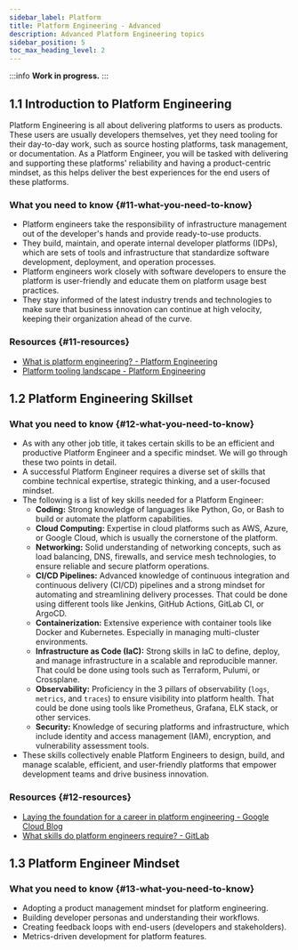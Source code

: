 ```yaml
---
sidebar_label: Platform
title: Platform Engineering - Advanced
description: Advanced Platform Engineering topics
sidebar_position: 5
toc_max_heading_level: 2
---
```


:::info
**Work in progress.**
:::

## 1.1 Introduction to Platform Engineering

Platform Engineering is all about delivering platforms to users as products.
These users are usually developers themselves, yet they need tooling for their day-to-day work, such as source hosting platforms, task management, or documentation.
As a Platform Engineer, you will be tasked with delivering and supporting these platforms' reliability and having a product-centric mindset, as this helps deliver the best experiences for the end users of these platforms.

### What you need to know {#11-what-you-need-to-know}

- Platform engineers take the responsibility of infrastructure management out of the developer's hands and provide ready-to-use products.
- They build, maintain, and operate internal developer platforms (IDPs), which are sets of tools and infrastructure that standardize software development, deployment, and operation processes.
- Platform engineers work closely with software developers to ensure the platform is user-friendly and educate them on platform usage best practices.
- They stay informed of the latest industry trends and technologies to make sure that business innovation can continue at high velocity, keeping their organization ahead of the curve.

### Resources {#11-resources}

- [What is platform engineering? - Platform Engineering](https://platformengineering.org/blog/what-is-platform-engineering)
- [Platform tooling landscape - Platform Engineering](https://platformengineering.org/platform-tooling)

## 1.2 Platform Engineering Skillset

### What you need to know {#12-what-you-need-to-know}

- As with any other job title, it takes certain skills to be an efficient and productive Platform Engineer and a specific mindset. We will go through these two points in detail.
- A successful Platform Engineer requires a diverse set of skills that combine technical expertise, strategic thinking, and a user-focused mindset.
- The following is a list of key skills needed for a Platform Engineer:
  - **Coding:** Strong knowledge of languages like Python, Go, or Bash to build or automate the platform capabilities.
  - **Cloud Computing:** Expertise in cloud platforms such as AWS, Azure, or Google Cloud, which is usually the cornerstone of the platform.
  - **Networking:** Solid understanding of networking concepts, such as load balancing, DNS, firewalls, and service mesh technologies, to ensure reliable and secure platform operations.
  - **CI/CD Pipelines:** Advanced knowledge of continuous integration and continuous delivery (CI/CD) pipelines and a strong mindset for automating and streamlining delivery processes. That could be done using different tools like Jenkins, GitHub Actions, GitLab CI, or ArgoCD.
  - **Containerization:** Extensive experience with container tools like Docker and Kubernetes. Especially in managing multi-cluster environments.
  - **Infrastructure as Code (IaC):** Strong skills in IaC to define, deploy, and manage infrastructure in a scalable and reproducible manner. That could be done using tools such as Terraform, Pulumi, or Crossplane.
  - **Observability:** Proficiency in the 3 pillars of observability (`logs`, `metrics`, and `traces`) to ensure visibility into platform health. That could be done using tools like Prometheus, Grafana, ELK stack, or other services.
  - **Security:** Knowledge of securing platforms and infrastructure, which include identity and access management (IAM), encryption, and vulnerability assessment tools.
- These skills collectively enable Platform Engineers to design, build, and manage scalable, efficient, and user-friendly platforms that empower development teams and drive business innovation.

### Resources {#12-resources}

- [Laying the foundation for a career in platform engineering - Google Cloud Blog](https://cloud.google.com/blog/products/application-development/how-to-become-a-platform-engineer)
- [What skills do platform engineers require? - GitLab](https://about.gitlab.com/topics/devops/what-is-a-devops-platform-engineer/#what-skills-do-platform-engineers-require)

## 1.3 Platform Engineer Mindset

### What you need to know {#13-what-you-need-to-know}

- Adopting a product management mindset for platform engineering.
- Building developer personas and understanding their workflows.
- Creating feedback loops with end-users (developers and stakeholders).
- Metrics-driven development for platform features.
